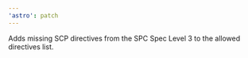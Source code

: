 ```yaml
---
'astro': patch
---
```


Adds missing SCP directives from the SPC Spec Level 3 to the allowed directives list.
